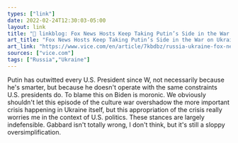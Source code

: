 ```yaml
---
types: ["link"]
date: 2022-02-24T12:30:03-05:00
layout: link
title: "🔗 linkblog: Fox News Hosts Keep Taking Putin’s Side in the War on Ukraine'"
art_title: "Fox News Hosts Keep Taking Putin’s Side in the War on Ukraine"
art_link: "https://www.vice.com/en/article/7kbdbz/russia-ukraine-fox-news-putin"
sources: ["vice.com"]
tags: ["Russia","Ukraine"]
---
```

Putin has outwitted every U.S. President since W, not necessarily because he's smarter, but because he doesn't operate with the same constraints U.S. presidents do. To blame this on Biden is moronic. We obviously shouldn't let this episode of the culture war overshadow the more important crisis happening in Ukraine itself, but this appropriation of the crisis really worries me in the context of U.S. politics. These stances are largely indefensible. Gabbard isn't totally wrong, I don't think, but it's still a sloppy oversimplification.

